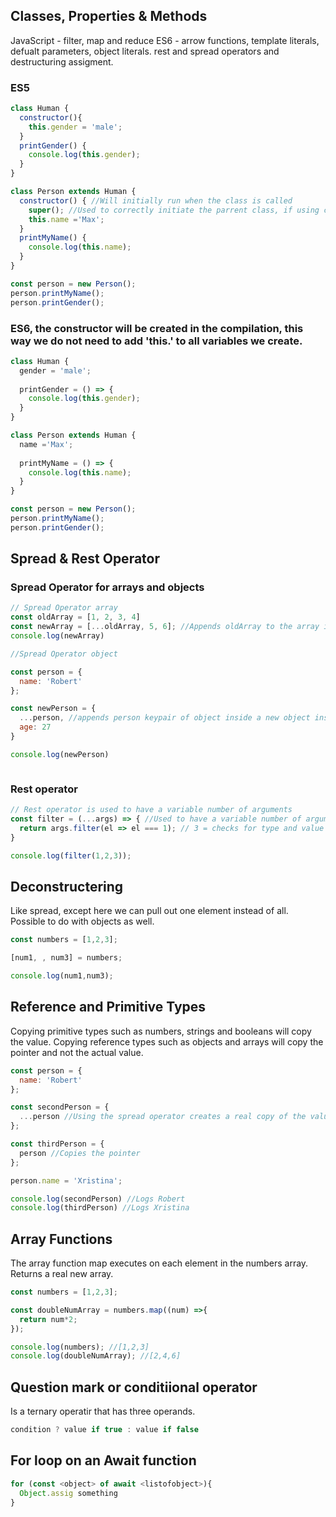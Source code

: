 ## Classes, Properties & Methods
JavaScript - filter, map and reduce
ES6 - arrow functions, template literals, defualt parameters, object literals. rest and spread operators and destructuring assigment.

### ES5
```javascript
class Human {
  constructor(){
    this.gender = 'male';
  }
  printGender() {
    console.log(this.gender);
  }
}

class Person extends Human {
  constructor() { //Will initially run when the class is called
    super(); //Used to correctly initiate the parrent class, if using constructor
    this.name ='Max';
  }
  printMyName() {
    console.log(this.name);
  }
}

const person = new Person();
person.printMyName();
person.printGender();
```
### ES6, the constructor will be created in the compilation, this way we do not need to add 'this.' to all variables we create. 
```js
class Human {
  gender = 'male';
  
  printGender = () => {
    console.log(this.gender);
  }
}

class Person extends Human {
  name ='Max';
  
  printMyName = () => {
    console.log(this.name);
  }
}

const person = new Person();
person.printMyName();
person.printGender();


```

## Spread & Rest Operator
### Spread Operator for arrays and objects
```js
// Spread Operator array
const oldArray = [1, 2, 3, 4]
const newArray = [...oldArray, 5, 6]; //Appends oldArray to the array instead of appending an array inside the array
console.log(newArray)

//Spread Operator object

const person = {
  name: 'Robert'
};

const newPerson = {
  ...person, //appends person keypair of object inside a new object instead of appending an object inside an object.
  age: 27
}

console.log(newPerson)



```
### Rest operator 
```js
// Rest operator is used to have a variable number of arguments
const filter = (...args) => { //Used to have a variable number of arguments
  return args.filter(el => el === 1); // 3 = checks for type and value 
}

console.log(filter(1,2,3));
```

## Deconstructering
Like spread, except here we can pull out one element instead of all.
Possible to do with objects as well.

```js
const numbers = [1,2,3];

[num1, , num3] = numbers; 

console.log(num1,num3);
```
## Reference and Primitive Types
Copying primitive types such as numbers, strings and booleans will copy the value.
Copying reference types such as objects and arrays will copy the pointer and not the actual value.

```js
const person = {
  name: 'Robert'
};

const secondPerson = {
  ...person //Using the spread operator creates a real copy of the value
};

const thirdPerson = {
  person //Copies the pointer
};

person.name = 'Xristina';

console.log(secondPerson) //Logs Robert
console.log(thirdPerson) //Logs Xristina

```

## Array Functions
The array function map executes on each element in the numbers array. Returns a real new array.

```js
const numbers = [1,2,3];

const doubleNumArray = numbers.map((num) =>{
  return num*2; 
});

console.log(numbers); //[1,2,3]
console.log(doubleNumArray); //[2,4,6]

```

## Question mark or conditiional operator
Is a ternary operatir that has three operands.
```js
condition ? value if true : value if false
```
## For loop on an Await function 
```js
for (const <object> of await <listofobject>){
  Object.assig something 
}
```
